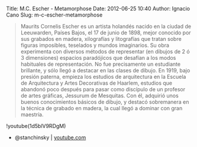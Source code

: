 Title: M.C. Escher - Metamorphose
Date: 2012-06-25 10:40
Author: Ignacio Cano
Slug: m-c-escher-metamorphose

> Maurits Cornelis Escher es un artista holandés nacido en la ciudad de
> Leeuwarden, Países Bajos, el 17 de junio de 1898, mejor conocido por
> sus grabados en madera, xilografías y litografías que tratan sobre
> figuras imposibles, teselados y mundos imaginarios. Su obra
> experimenta con diversos métodos de representar (en dibujos de 2 ó 3
> dimensiones) espacios paradójicos que desafían a los modos habituales
> de representación. No fue precisamente un estudiante brillante, y sólo
> llegó a destacar en las clases de dibujo. En 1919, bajo presión
> paterna, empieza los estudios de arquitectura en la Escuela de
> Arquitectura y Artes Decorativas de Haarlem, estudios que abandonó
> poco después para pasar como discípulo de un profesor de artes
> gráficas, Jessurum de Mesquitas. Con él, adquirió unos buenos
> conocimientos básicos de dibujo, y destacó sobremanera en la técnica
> de grabado en madera, la cual llegó a dominar con gran maestría.

!youtube(1d5blV9RDgM)

- @stanchinsky | [youtube.com][]

  [youtube.com]: http://www.youtube.com/watch?v=1d5blV9RDgM
    "M.C. Escher - Metamorphose"
